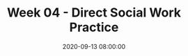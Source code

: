 ---
layout: single_presentation
name: week-04-direct-social-work-practice.md
title: "Week 04 - Direct Social Work Practice"
date:  2020-09-13 08:00:00
presentation_id: Ukelst
permalink: /Ukelst/
redirect_from:
  - /presentations/Ukelst/week-04-direct-social-work-practice
slides: 
  - slide_name: deck-5702-large-0.jpeg
    slide_text: >
      <p><strong>Location</strong>: Online - Zoom<br />
      <strong>Time</strong>: Monday’s from 5:30-8:15<br />
      <strong>Week 04</strong>:  09/14/20<br />
      <strong>Topic and Content Area</strong>: Direct Social Work Practice<br />
      <strong>Reading Assignment</strong>: Hepworth et al. (2017) chapters one and two<br />
      <strong>Assignments Due</strong>:</p>
      <ul>
      <li>
      <strong>A–02: Asynchronous Class Engagement</strong> the NASW Code of Ethics and Me discussion forum with an initial post due Friday 09/18/20 at 11:55 PM and two replies due Sunday 09/20/20 at 11:55 PM via <em>My Heritage Class Forums</em>
      </li>
      <li>
      <strong>A–03: Reading Quiz</strong> for chapters one and two is due at 5:30 PM before class <em>via My Heritage</em>
      </li>
      </ul>
      <p><strong>Other Important Information</strong>: N/A</p>
      <h2>Unit Introduction and What You Will Learn</h2>
      <p>Week four of SOWK 486 is about understanding what direct social work practice and some of what makes social workers unique in our helping style. We will start with an exercise, considering how you have been helped in the past.  Many clients we work with as social workers a mandated to participate in services and involuntary in some manner. We will discuss how to engage with them through some best practices. The agenda for the session is as follows:</p>
      <ul>
      <li>How we help</li>
      <li>Evidence-based practice</li>
      <li>Involuntary clients</li>
      <li>Ecological Systems Model</li>
      <li>Social work jobs and roles</li>
      </ul>
      <h2>Unit Resources</h2>
      <p>In your ethics class, you will likely read the entire code of ethics, but it is useful to read through it and familiarize yourself with the values and expectations of being a social worker. You can find it online <a href="https://www.socialworkers.org/about/ethics/code-of-ethics" target="_blank" rel="noopener">National Association of Social Workers Code of Ethics</a>.</p>
      <p>I post all of the presentations online at <a href="https://presentations.jacobrcampbell.com" target="_blank" rel="noopener">presentations.jacobrcampbell.com</a>. You can find the presentation for <a href="----------------------------------------------------------------------------------------------------------------------------------------------------------------------------------------------------------------------------------------------------------------------------------------------------------------------" target="_blank" rel="noopener">Week 04: Direct Social Work Practice</a></p>
      <p>[Embed Presentation]</p>
      <h2>Unit Assignments</h2>
      <p>This week the following are your assignments for you to complete the reading quiz for chapters one and two. These are to be completed before class on Monday and can be found in the assignments. Feel free to work in groups or go at your own pace. The answers/results of the quiz will be released on Monday after the class has started. Feel free to ask about the quiz if you questions.</p>
      <p>For your asynchronous class engagement, you have a discussion forum that you will be completing.</p>
      <p><strong>Meta</strong>: Students will complete an initial forum post by Friday 09/18/20 at 11:55 PM and at least two replies to your fellow students by Sunday 09/20/20 at 11:55 PM.</p>
      <p><strong>Purpose</strong>: The purpose of this forum discussion questions is to have students self-reflect regarding the core values of the social workers and their own lives.</p>
      <p><strong>Task</strong>: During class this week, I will share the six core values of social workers described in the preamble of the NASW Code of Ethics and related to my values. These include:</p>
      <ul>
      <li>
      <strong>Service</strong>: Social workers’ primary goal is to help people in need and to address social problems.</li>
      <li>
      <strong>Social Justice</strong>: Social workers challenge social injustice.</li>
      <li>
      <strong>Dignity and Worth of the Person</strong>: Social workers respect the inherent dignity and worth of the person.</li>
      <li>
      <strong>Importance of Human Relationships</strong>: Social workers recognize the central importance of human relationships.</li>
      <li>
      <strong>Integrity</strong>: Social workers behave in a trustworthy manner.</li>
      <li>
      <strong>Competence</strong>: Social workers practice within their areas of competence and develop and enhance their professional expertise.</li>
      </ul>
      <p>Students are to discuss at least two of the values and discuss how they relate to their life and how they connect with it. They will then offer comments and engage in discussions with at least two of their fellow students.</p>
      <p><strong>Criteria for Success</strong>: Students will be able to write reflectively, giving readers insight into how they relate and connect with social work’s core values. They will comment and discuss with at least to of their fellow students.</p>
      <h2>To-Do Lists</h2>
      <ul>
      <li>Attend Zoom Class</li>
      <li>
      <strong>A–02: Asynchronous Class Engagement</strong> the NASW Code of Ethics and Me discussion forum with an initial post due Friday 09/18/20 at 11:55 PM and two replies due Sunday 09/20/20 at 11:55 PM via <em>My Heritage Class Forums</em>
      </li>
      <li>
      <strong>A–03: Reading Quiz</strong> for chapters one and two is due at 5:30 PM before class <em>via My Heritage</em>
      </li>
      </ul>
      
  - slide_name: deck-5702-large-1.jpeg
    slide_text: >
      <ul>
      <li>How we help</li>
      <li>Evidence-based practice</li>
      <li>Involuntary clients</li>
      <li>Ecological Systems Model</li>
      <li>Social work jobs and roles</li>
      </ul>
      
  - slide_name: deck-5702-large-2.jpeg
    slide_text: >
      <blockquote>
      <p>“You can close your eyes to the things you don’t want to see, but you can’t close your heart to the things you don’t want to feel.”
      —Johnny Depp</p>
      </blockquote>
      <blockquote>
      <p>Each of us to our own degree has had experiences that were difficult, and often times we’ve had somebody who has supported or comforted us.</p>
      </blockquote>
      <p>[Small Group Activity] You will work in small groups of 3-5 people. Recall a time that you were experiencing an intense emotional difficulty and were comforted and supported…</p>
      <ul>
      <li>How did you “know” that person was being supportive</li>
      <li>What behaviors and words did that person use that were helpful to you</li>
      <li>List these on your poster for future reference</li>
      </ul>
      
  - slide_name: deck-5702-large-3.jpeg
    slide_text: >
      <blockquote>
      <p>Recall a time that you were experiencing an intense emotional difficulty and were comforted and supported…</p>
      </blockquote>
      <ul>
      <li>How did you “know” that person was being supportive</li>
      <li>What behaviors and words did that person use that were helpful to you</li>
      <li>List these on your poster for future reference</li>
      </ul>
      
  - slide_name: deck-5702-large-4.jpeg
    slide_text: >
      <blockquote>
      <p>Social work has a threefold purpose. It works to do prevention, restoration, and remediation.</p>
      </blockquote>
      <p><strong>Prevention</strong>: The timely provision of services to vulnerable persons, promoting social functioning before problems develop.</p>
      <p><strong>Restoration</strong>: Efforts to restore functioning that has been impaired by physical or mental difficulties</p>
      <p><strong>Remediation</strong>: The timely provision of services to vulnerable persons, promoting social functioning before problems develop.</p>
      
  - slide_name: deck-5702-large-5.jpeg
    slide_text: >
      <blockquote>
      <p>In the preamble section, the NASW <em>Code of Ethics</em> gives six different values.</p>
      </blockquote>
      <ol>
      <li>
      <strong>Service</strong>: I think about this we as social workers have to get our jeans a little bit dirty. (The provision of help, resources, and benefits so that people may achieve their maximum potential.)</li>
      <li>
      <strong>Social Justice</strong>: I think about social justice in regards to getting out and helping “stop the babies” from flowing down the river. (The idea that in a perfect world all citizens would have “the same basic rights, protection, and opportunities, obligations, and social benefits.”)</li>
      <li>
      <strong>Dignity and worth of the person</strong>: I’m reminded of reading <em>Under the Overpass: A Journey of Faith on the Streets of America</em> by Mike Yankoski… and his discussion of just even looking at people who are homeless. (Holding people in high esteem and appreciating individual value)</li>
      <li>
      <strong>Importance of human relationships</strong>: Building rapport with our clients, colleagues, for me people all around the world. (Valuing the “mutual emotional exchange; dynamic interaction ; and affective, cognitive and behavioral connections… which creates atmosphere”)</li>
      <li>
      <strong>Integrity</strong>: After graduating from the Master’s Commission, my pastor gave me a compass that I keep on my desk as a reminder to follow what’s right (trustworthiness and sound adherence to moral ideals)</li>
      <li>
      <strong>Competence</strong>: Constantly growing, improving… think dryfous model of skill acquisition. (Necessary skills and abilities)</li>
      </ol>
      
  - slide_name: deck-5702-large-6.jpeg
    slide_text: >
      <blockquote>
      <p>Another area of competency for social workers and part of out ecclectic base of knowledge is that of Research-Informed Practice and Practice-Informed Research</p>
      </blockquote>
      <blockquote>
      <p>[Discussion] Why is social work research important.</p>
      </blockquote>
      <blockquote>
      <p>Social workers must be able to evaluate effectively the work they do with clients at all levels. The evaluation of macro system effectiveness, and the ability to understand, analyze, and critically evaluate social literature and research.</p>
      </blockquote>
      <p>Why Knowledge about social work research is important</p>
      <ol>
      <li>Choosing effective interventions
      <ul>
      <li>Scientific orientation to identify, evaluate, and choose effective interventions</li>
      <li>Research-informed practice is evidence-based social work</li>
      <li>Framing social work interventions so they can be evaluated through research thus providing information about which specific techniques work best for specific problems.</li>
      <li>Practice-informed research refers to scientific investigation designed to attain results related to successful social work practice.</li>
      </ul>
      </li>
      <li>More effective individual practice
      <ul>
      <li>The second reason research is important is because with this scientific perspective, it can guide social workers to become more effective in their practice.</li>
      </ul>
      </li>
      <li>Development of profession
      <ul>
      <li>The third reason is that accumulated research helps to build an effective knowledge base for the social work profession.</li>
      <li>This helps define social work practice, increase the effectiveness of interventions, and enhance the professions accountability.</li>
      </ul>
      </li>
      </ol>
      
  - slide_name: deck-5702-large-7.jpeg
    slide_text: >
      <blockquote>
      <p>The most standard, but also the hardest way to complete practice is through what Rubin (2007) describes as the Process Model.</p>
      </blockquote>
      <blockquote>
      <p>“A form of evidence-based practice in which the individual practitioner formulates a question about his or her work with a client that is answerable with data, consults the appropriate empirical literature, assesses the evidence, shares it with the client, makes an informed collaborative decision, implements the intervention, and assesses its effectiveness.” (Hepworth, et al., 2017)</p>
      </blockquote>
      <ul>
      <li>Formulate question</li>
      <li>Shares research with client for collaborative decision</li>
      <li>Implements and assesses intervention</li>
      </ul>
      
  - slide_name: deck-5702-large-8.jpeg
    slide_text: >
      <blockquote>
      <p>Very common is getting specific training in a particular EBP (i.e. ART, Guiding Good Choices, etc.)</p>
      </blockquote>
      <blockquote>
      <p>“focuses not just on knowing about the intervention but on acquiring the skills necessary to carry it out effectively” (Hepworth, et al. 2017, p. 19)</p>
      </blockquote>
      <p><strong>Concerns Include</strong>: Generalize beyond effectiveness, short-term nature of of EBP</p>
      
  - slide_name: deck-5702-large-9.jpeg
    slide_text: >
      <blockquote>
      <p>In working with clients, taking a more eclectic approach is sometimes the method. This is especially true with increased use of training in EBP’s…</p>
      </blockquote>
      <p><strong>Common Elements Approach</strong>: In evidence-based practice, examining commonalities across effective interventions (Chorpita, Daleiden, &amp; Weisz, 2005).</p>
      <p><strong>Common Factors Approach</strong>: In evidence-based practice, emphasizing broad factors shared by different intervention approaches, such as strength of relationship or alliance (Duncan, Miller, Wampold, &amp; Hubble, 2010).</p>
      
  - slide_name: deck-5702-large-10.jpeg
    slide_text: >
      <blockquote>
      <p>Deciding when and how to intervene with our clients is a vital skill that social workers must learn. The following are some of the criteria that we must consider:</p>
      </blockquote>
      <ul>
      <li>
      <strong>Increase decision making</strong>: Social workers value maximum feasible self-determination, empowerment, and enhancing of strengths to increase the client’s voice in decision making.</li>
      <li>
      <strong>Assess</strong>: Social workers assess circumstances from a systems perspective, mindful of the person in the situation, the setting, the community, and the organization.</li>
      <li>
      <strong>Sensitive to diversity</strong>: Social workers are sensitive to diversity in considering interventions.</li>
      <li>
      <strong>Evidence based practices</strong>: Social workers draw on evidence-based practices at both process and intervention levels as well as common factors in determining, together with the client, how to proceed.</li>
      <li>
      <strong>Critical thinking</strong>: Social workers think critically about practice, checking out assumptions and examining alternatives.</li>
      </ul>
      
  - slide_name: deck-5702-large-11.jpeg
    slide_text: >
      <blockquote>
      <p>(Watson-Glaser, 1925) from https://www.thinkwatson.com/the-red-model
      Another process for generalist practice is that of critical thinking…</p>
      </blockquote>
      <blockquote>
      <p>The greatest thing you can learn from college is critical thinking
      [Discussion] What does critical thinking mean?</p>
      </blockquote>
      <ul>
      <li>Focuses on the process of reasoning.</li>
      <li>The goal of critical thinking is to evaluate the accuracy of impressions, assess diverse aspects of a situation, and develop creative approaches to finding solutions and making plans.</li>
      </ul>
      <blockquote>
      <p>Think RED</p>
      </blockquote>
      <ul>
      <li>Recognize Assumptions
      <ul>
      <li>Ask questions</li>
      <li>Assess the established facts and issues involved</li>
      <li>Its okay to question “facts”</li>
      </ul>
      </li>
      <li>Evaluate Arguments
      <ul>
      <li>Careful scrutiny of what is stated as true or what appears to be true and the resulting expression of an opinion or conclusion based on the scrutiny</li>
      </ul>
      </li>
      <li>Draw Conclusions
      <ul>
      <li>Creative formulation of an opinion or conclusion when presented with a question, problem, or issue</li>
      <li>Assert a concluding opinion</li>
      </ul>
      </li>
      </ul>
      
  - slide_name: deck-5702-large-12.jpeg
    slide_text: >
      <blockquote>
      <p>In social work, we have all types of clients that we work with.</p>
      </blockquote>
      <p>[Whole Class Activity] Discuss the differences and possible clients for each client type.</p>
      <ul>
      <li>legally mandated</li>
      <li>voluntary</li>
      <li>non voluntary</li>
      </ul>
      
  - slide_name: deck-5702-large-13.jpeg
    slide_text: >
      <blockquote>
      <p>Involuntary clients are clients that are forced into involvement with social workers and really do not want to be involved.  They could be mandated or non-mandated.</p>
      </blockquote>
      <blockquote>
      <p>[Discussion] What might be some reasons for clients being mandated?</p>
      </blockquote>
      <p>10 suggestions of working with involuntary clients.</p>
      <ol>
      <li>Acknowledge to yourself that the client is indeed voluntary.</li>
      <li>Try to put yourself in the clients shoes.</li>
      <li>Label and help the clients express their negative feelings.</li>
      <li>Clarify your role for the client.</li>
      <li>Know the limits of your authority, and in effect power over the client.</li>
      </ol>
      
  - slide_name: deck-5702-large-14.jpeg
    slide_text: >
      <ol start="6">
      <li>Give them as many choices as possible including minor options.</li>
      <li>Figure out what you can do for the client that he or she wants.</li>
      <li>Use pro-social modeling and reinforcement in order to encourage and promote client pro–social values and behaviors.</li>
      <li>Allow the client to gain trust in you and in the intervention process.</li>
      <li>Accept the fact that, ultimately the client has the right to choose whether or not to cooperate with you.</li>
      </ol>
      
  - slide_name: deck-5702-large-15.jpeg
    slide_text: >
      <blockquote>
      <p>Didn’t talk about yesterday because I feel like it is a bit more difficult to understand and talk about. It’s a bit different, kind of a combination of both Ecological perspective and systems theory.</p>
      </blockquote>
      <blockquote>
      <p>“A model of interacting elements that enables social workers to examine strengths and weaknesses in transactions between persons, families, cultures, and communities as systems” (Hepworth, et al., 2017, p. 13)</p>
      </blockquote>
      
  - slide_name: deck-5702-large-16.jpeg
    slide_text: >
      <blockquote>
      <p>Straight out of biological terms, the concepts of Habitats and niches are important in ecological systems model.</p>
      </blockquote>
      <p><strong>Habitat</strong>: The physical and social setting and cultural context within which a person lives. (i.e. overall environment)
      <strong>Niche</strong>: The status or role occupied by a member of the community. (i.e. how the person connects with the habit, think interface)</p>
      
  - slide_name: deck-5702-large-17.jpeg
    slide_text: >
      <blockquote>
      <p>“Assessment from an ecological systems perspective obviously requires knowledge of the diverse systems involved in interactions between people and their environments”</p>
      </blockquote>
      <ul>
      <li>Subsystems of individual (biophysical, cognitive, emotional, behavioral, motivational)</li>
      <li>Interpersonal systems (parent/child, marital, family, kin, friends, neighbors, cultural reference groups, spiritual belief systems, other members of social networks)</li>
      <li>Organizations, institutions, communities (housing, neighborhood environment, buildings, other artificial creations, water, weather and climate)</li>
      <li>The physical environment</li>
      </ul>
      <p>Terms:
      target system
      action system (agency system)
      Closed systems vs. open systems</p>
      
  - slide_name: deck-5702-large-18.jpeg
    slide_text: >
      <blockquote>
      <p>There are a number of terms that are also associated with ecological systems model. These include:</p>
      </blockquote>
      <ul>
      <li>
      <strong>Closed Systems</strong> vs <strong>Open Systems</strong>: The ability for input to change the system</li>
      <li>
      <strong>Target System</strong>: The system that has the intervention happening to it.</li>
      <li>
      <strong>Action System</strong> or the <strong>Agency system</strong>: The system that is doing the intervention</li>
      </ul>
      
  - slide_name: deck-5702-large-19.jpeg
    slide_text: >
      <p>Filling in the gaps of client needs to reach their goals.
      Think about / tell story of babies floating down the river.</p>
      
  - slide_name: deck-5702-large-20.jpeg
    slide_text: >
      <blockquote>
      <p>“Ecological systems theory posits that individuals constantly engage in transactions with other humans and with other systems in the environment, and that these individuals and systems reciprocally influence each other.”</p>
      </blockquote>
      <p>Mutual Influence of People and Environments</p>
      <p><strong>equifinality</strong>: The principle that the same outcome can be achieved even with different starting points.
      <strong>multifinality</strong>: The principle that the same starting point may lead to different outcomes.</p>
      
  - slide_name: deck-5702-large-21.jpeg
    slide_text: >
      <blockquote>
      <p>Social work is a extremely diverse field. One of the benefits of the generalist methods for social work is that we can practice in so many different fields of practice. While the specific job titles might not be social worker for each one of these professions, these are all areas that we practice in.</p>
      </blockquote>
      <p>[Whole Class Activity - Discussion] discuss each of the fields of practice, with potential examples of roles social workers might take:</p>
      <blockquote>
      <p>Most of the problems that social workers face are complex and could fall in more than one field of practice and it is important to know a wide range of services.</p>
      </blockquote>
      <ul>
      <li>Work with Immigrants</li>
      <li>Housing or Financial Services</li>
      <li>Hospital and Health Services</li>
      <li>Mental Health Services</li>
      <li>Disability Services</li>
      <li>Chemical and Substance Abuse Services</li>
      <li>Child, Youth, and Family Services</li>
      <li>Child Welfare</li>
      <li>School Social Work</li>
      <li>Working with Aging Clients</li>
      </ul>
      <p>[Small Group Activity - Discussion] What areas of practice do you think of when you think of social work?</p>
      <p>-&gt; Previous other categories</p>
      <ul>
      <li>Mental health: case management, therapy</li>
      <li>Occupational social work</li>
      <li>EAP Treatment</li>
      <li>Organizational change</li>
      <li>Social services</li>
      <li>Rural social work-addresses needs of those living in rural areas were there is limited resources.</li>
      <li>Police social work-work within police, courthouse, and jail settings to provide services to crime victims.</li>
      <li>Forensic social work-dealing with the law, educating lawyers, and serving as expert witnesses.</li>
      <li>Medical social work-work in hospital settings, and clinics, discharge planning or advocating for patients.</li>
      </ul>
      
  - slide_name: deck-5702-large-22.jpeg
    slide_text: >
      <blockquote>
      <p>Summers (2015) describes case management, and that different positions have different levels of case loads. These very and tend to be on a continuum.</p>
      </blockquote>
      <ul>
      <li>Administrative case management
      <ul>
      <li>Limited assistance being offered</li>
      <li>Higher functioning patients</li>
      <li>Maybe example of DSHS  Worker</li>
      </ul>
      </li>
      <li>Resource coordination
      <ul>
      <li>Higher level of care</li>
      <li>More in-depth planning</li>
      <li>Moderate level of function</li>
      <li>Maybe example of worker at a community mental health</li>
      </ul>
      </li>
      <li>Blended case management
      <ul>
      <li>Mixture of high need clients and lower need clients</li>
      <li>Variable level of functioning</li>
      <li>Maybe example of worker at a community mental health</li>
      </ul>
      </li>
      <li>Intensive case management
      <ul>
      <li>High level of care necessary</li>
      <li>Going with clients</li>
      <li>Low level of functioning</li>
      <li>Maybe example of wraparound, PAC Team… etc</li>
      </ul>
      </li>
      </ul>
      <p>Summers, N. (2015) <em>The fundamentals of case management practice: Skills for the human services</em>. Cengage Learning: Boston MA.</p>
      
  - slide_name: deck-5702-large-23.jpeg
    slide_text: >
      <blockquote>
      <p>Along with the various areas of practice that we fulfill, we also have roles that we implement. These include the following:</p>
      </blockquote>
      <ul>
      <li>Direct Service Provider
      <ul>
      <li>Individual casework or counseling</li>
      <li>Couples or family therapy</li>
      <li>Group work services</li>
      <li>Educator, disseminator of information</li>
      </ul>
      </li>
      <li>System Linkage Roles
      <ul>
      <li>Broker</li>
      <li>Case manager, coordinator</li>
      <li>Mediator, arbitrator, advocate</li>
      </ul>
      </li>
      <li>System Developer
      <ul>
      <li>Program developer</li>
      <li>Planner</li>
      <li>Policy and procedure developer</li>
      <li>Advocate</li>
      </ul>
      </li>
      <li>Researcher &amp; Research Consumer</li>
      <li>System Maintenance Roles
      <ul>
      <li>Organizational analyst (worker who pinpoints factors in agency structure, policy, and procedures that have a negative impact on service delivery)</li>
      <li>Facilitator, expediter</li>
      <li>Team member</li>
      <li>Consultant / consultee</li>
      <li>Supervisor</li>
      </ul>
      </li>
      </ul>
      
presentation_description: >
  <p>Week four of SOWK 486 is about understanding what direct social work practice and some of what makes social workers unique in our helping style. We will start with an exercise, considering how you have been helped in the past.  Many clients we work with as social workers a mandated to participate in services and involuntary in some manner. We will discuss how to engage with them through some best practices. The agenda for the session is as follows:</p>
  <ul>
  <li>How we help</li>
  <li>Evidence-based practice</li>
  <li>Involuntary clients</li>
  <li>Ecological Systems Model</li>
  <li>Social work jobs and roles</li>
  </ul>
  
downloadable_slides: deck-5702.pdf
slides_count: 24
header:
  teaser: deck-5702-thumb-0.jpeg
presentation_video:
location: "Heritage University"
tags:
  - Heritage University
  - BASW Program
  - SOWK 486w
---